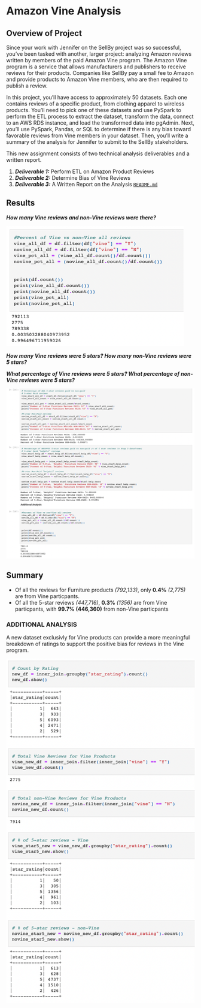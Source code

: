 # Amazon Vine Analysis

## Overview of Project
Since your work with Jennifer on the SellBy project was so successful, you’ve been tasked with another, larger project: analyzing Amazon reviews written by members of the paid Amazon Vine program. The Amazon Vine program is a service that allows manufacturers and publishers to receive reviews for their products. Companies like SellBy pay a small fee to Amazon and provide products to Amazon Vine members, who are then required to publish a review.

In this project, you’ll have access to approximately 50 datasets. Each one contains reviews of a specific product, from clothing apparel to wireless products. You’ll need to pick one of these datasets and use PySpark to perform the ETL process to extract the dataset, transform the data, connect to an AWS RDS instance, and load the transformed data into pgAdmin. Next, you’ll use PySpark, Pandas, or SQL to determine if there is any bias toward favorable reviews from Vine members in your dataset. Then, you’ll write a summary of the analysis for Jennifer to submit to the SellBy stakeholders.

This new assignment consists of two technical analysis deliverables and a written report.

1. ***Deliverable 1:*** Perform ETL on Amazon Product Reviews
2. ***Deliverable 2:*** Determine Bias of Vine Reviews
3. ***Deliverable 3:*** A Written Report on the Analysis [`README.md`](https://github.com/DataJew/Amazon_Vine_Analysis)

## Results

***How many Vine reviews and non-Vine reviews were there?***


![R1](https://github.com/DataJew/Amazon_Vine_Analysis/blob/main/Resources/images/R1.png)


***How many Vine reviews were 5 stars? How many non-Vine reviews were 5 stars?***

***What percentage of Vine reviews were 5 stars? What percentage of non-Vine reviews were 5 stars?***


![R2.3](https://github.com/DataJew/Amazon_Vine_Analysis/blob/main/Resources/images/R2.3.png)



## Summary

* Of all the reviews for Furniture products *(792,133)*, only **0.4%** *(2,775)* are from Vine particpants.
* Of all the 5-star reviews *(447,716)*, **0.3%** *(1356)* are from Vine particpants, with **99.7% (446,360)** from non-Vine particpants



### ADDITIONAL ANALYSIS

A new dataset exclusivly for Vine products can provide a more meaningful breakdown of ratings to support the positive bias for reviews in the Vine program.


![R4](https://github.com/DataJew/Amazon_Vine_Analysis/blob/main/Resources/images/R4.png)
